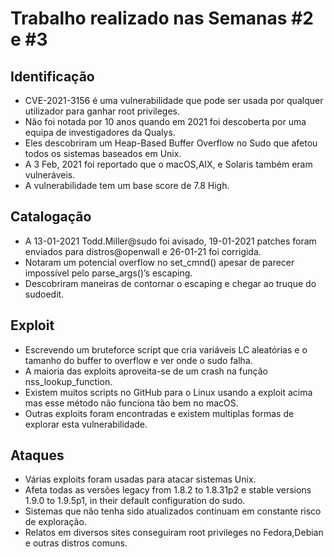 # Trabalho realizado nas Semanas #2 e #3

## Identificação

- CVE-2021-3156 é uma vulnerabilidade que pode ser usada por qualquer utilizador para ganhar root privileges.
- Não foi notada por 10 anos quando em 2021 foi descoberta por uma equipa de investigadores da Qualys.
- Eles descobriram um Heap-Based Buffer Overflow no Sudo que afetou todos os sistemas baseados em Unix.
- A 3 Feb, 2021 foi reportado que o macOS,AIX, e Solaris também eram vulneráveis.
- A vulnerabilidade tem um base score de 7.8 High.

## Catalogação

- A 13-01-2021 Todd.Miller@sudo foi avisado, 19-01-2021 patches foram enviados para distros@openwall e 26-01-21 foi corrigida.
- Notaram um potencial overflow no set_cmnd() apesar de parecer impossível pelo parse_args()’s escaping.
- Descobriram maneiras de contornar o escaping e chegar ao truque do sudoedit.

## Exploit

- Escrevendo um bruteforce script que cria variáveis LC aleatórias e o tamanho do buffer to overflow e ver onde o sudo falha.
- A maioria das exploits aproveita-se de um crash na função nss_lookup_function.
- Existem muitos scripts no GitHub para o Linux usando a exploit acima mas esse método não funciona tão bem no macOS.
- Outras exploits foram encontradas e existem multiplas formas de explorar esta vulnerabilidade.


## Ataques

- Várias exploits foram usadas para atacar sistemas Unix.
- Afeta todas as versões legacy from 1.8.2 to 1.8.31p2 e stable versions 1.9.0 to 1.9.5p1, in their default configuration do sudo.
- Sistemas que não tenha sido atualizados continuam em constante risco de exploração.
- Relatos em diversos sites conseguiram root privileges no Fedora,Debian e outras distros comuns.
